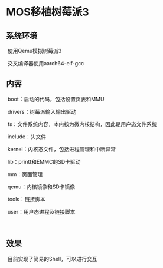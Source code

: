 # MOS移植树莓派3

## 系统环境

​	使用Qemu模拟树莓派3

​	交叉编译器使用aarch64-elf-gcc



## 内容

​	boot：启动的代码，包括设置页表和MMU

​	drivers：树莓派输入输出驱动

​	fs：文件系统内容，本内核为微内核结构，因此是用户态文件系统

​	include：头文件

​	kernel：内核态文件，包括进程管理和中断异常

​	lib：printf和EMMC的SD卡驱动

​	mm：页面管理

​	qemu：内核镜像和SD卡镜像

​	tools：链接脚本

​	user：用户态进程及链接脚本

​	

## 效果

​	目前实现了简易的Shell，可以进行交互

